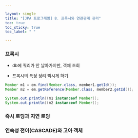 ```yaml
---

layout: single
title: "[JPA 프로그래밍] 8. 프록시와 연관관계 관리"
toc: true
toc_sticky: true
toc_label: " "

---
```


### 프록시

- db에 쿼리가 안 날아가지만, 객체 조회

- 프록시의 특징 정리 빡시게 하기

```java
Member m1 = em.find(Member.class, member1.getId());
Member m2 = em.getReference(Member.class, member2.getId());

System.out.println((m1 instanceof Member));
System.out.println((m2 instanceof Member));
```

### 즉시 로딩과 지연 로딩

### 연속성 전이(CASCADE)와 고아 객체